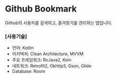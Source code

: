 # Github Bookmark
Github의 사용자를 검색하고, 즐겨찾기를 관리하는 앱입니다.

### [사용기술]
- 언어: Kotlin
- 아키텍처: Clean Architecture, MVVM
- 주요 프레임워크: RxJava2, Koin
- 네트워크: Retrofit2, Okhttp3, Gson, Glide
- Database: Room
